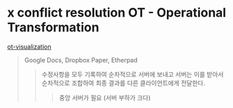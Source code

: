 # x conflict resolution OT - Operational Transformation

[ot-visualization](https://operational-transformation.github.io/)

> Google Docs, Dropbox Paper, Etherpad
>
> > 수정사항을 모두 기록하여 순차적으로 서버에 보내고 서버는 이를 받아서 순차적으로 조합하여 최종 결과를 다른 클라이언트에게 전달한다.
> >
> > > 중앙 서버가 필요 (서버 부하가 크다)
